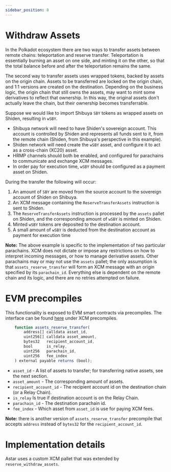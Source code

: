 ```yaml
---
sidebar_position: 8
---
```


# Withdraw Assets

In the Polkadot ecosystem there are two ways to transfer assets between remote chains: teleportation and reserve transfer. Teleportation is essentially burning an asset on one side, and minting it on the other, so that the total balance before and after the teleportation remains the same.

The second way to transfer assets uses wrapped tokens, backed by assets on the origin chain. Assets to be transferred are locked on the origin chain, and 1:1 versions are created on the destination. Depending on the business logic, the origin chain that still owns the assets, may want to mint some derivatives to reflect that ownership. In this way, the original assets don't actually leave the chain, but their ownership becomes transferrable.

Suppose we would like to import Shibuya `SBY` tokens as wrapped assets on Shiden, resulting in `wSBY`.

- Shibuya network will need to have Shiden's sovereign account. This account is controlled by Shiden and represents all funds sent to it, from the remote chain (Shiden, from Shibuya's perspective in this example).
- Shiden network will need create the `wSBY` asset, and configure it to act as a cross-chain (XC20) asset.
- HRMP channels should both be enabled, and configured for parachains to communicate and exchange XCM messages.
- In order pay for execution time, `wSBY` should be configured as a payment asset on Shiden.

During the transfer the following will occur:

1. An amount of `SBY` are moved from the source account to the sovereign account of Shiden on Shibuya.
2. An XCM message containing the `ReserveTransferAssets` instruction is sent to Shiden.
3. The `ReserveTransferAssets` instruction is processed by the `assets` pallet on Shiden, and the corresponding amount of `wSBY` is minted on Shiden.
4. Minted `wSBY` tokens are deposited to the destination account.
5. A small amount of `wSBY` is deducted from the destination account as payment for execution time

**Note:** The above example is specific to the implementation of two particular parachains. XCM does not dictate or impose any restrictions on how to interpret incoming messages, or how to manage derivative assets. Other parachains may or may not use the `assets` pallet; the only assumption is that `assets_reserve_transfer` will form an XCM message with an origin specified by its `parachain_id`. Everything else is dependent on the remote chain and its logic, and there are no retries attempted on failure.

# EVM precompiles

This functionality is exposed to EVM smart contracts via precompiles. The interface can be found [here](https://github.com/AstarNetwork/Astar) under XCM precompiles.

```js
    function assets_reserve_transfer(
        address[] calldata asset_id,
        uint256[] calldata asset_amount,
        bytes32   recipient_account_id,
        bool      is_relay,
        uint256   parachain_id,
        uint256   fee_index
    ) external payable returns (bool);
```

- `asset_id` - A list of assets to transfer; for transferring native assets, see the next section.
- `asset_amount` - The corresponding amount of assets.
- `recipient_account_id` - The recipient account id on the destination chain (or a Relay Chain).
- `is_relay` Is true if destination account is on the Relay Chain.
- `parachain_id` - The destination parachain id.
- `fee_index` - Which asset from `asset_id` is use for paying XCM fees.

**Note:** there is another version of `assets_reserve_transfer` precompile that accepts `address` instead of `bytes32` for the `recipient_account_id`.

# Implementation details

Astar uses a custom XCM pallet that was extended by `reserve_withdraw_assets`.
